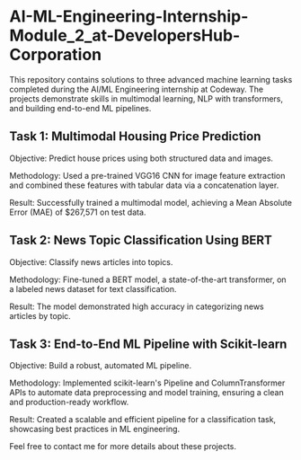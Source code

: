 # AI-ML-Engineering-Internship-Module_2_at-DevelopersHub-Corporation

This repository contains solutions to three advanced machine learning tasks completed during the AI/ML Engineering internship at Codeway. The projects demonstrate skills in multimodal learning, NLP with transformers, and building end-to-end ML pipelines.

## Task 1: Multimodal Housing Price Prediction
Objective: Predict house prices using both structured data and images.

Methodology: Used a pre-trained VGG16 CNN for image feature extraction and combined these features with tabular data via a concatenation layer.

Result: Successfully trained a multimodal model, achieving a Mean Absolute Error (MAE) of $267,571 on test data.

## Task 2: News Topic Classification Using BERT
Objective: Classify news articles into topics.

Methodology: Fine-tuned a BERT model, a state-of-the-art transformer, on a labeled news dataset for text classification.

Result: The model demonstrated high accuracy in categorizing news articles by topic.

## Task 3: End-to-End ML Pipeline with Scikit-learn
Objective: Build a robust, automated ML pipeline.

Methodology: Implemented scikit-learn's Pipeline and ColumnTransformer APIs to automate data preprocessing and model training, ensuring a clean and production-ready workflow.

Result: Created a scalable and efficient pipeline for a classification task, showcasing best practices in ML engineering.


Feel free to contact me for more details about these projects.
